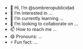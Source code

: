 - 👋 Hi, I’m @sombreropublicidad
- 👀 I’m interested in ...
- 🌱 I’m currently learning ...
- 💞️ I’m looking to collaborate on ...
- 📫 How to reach me ...
- 😄 Pronouns: ...
- ⚡ Fun fact: ...

<!---
sombreropublicidad/sombreropublicidad is a ✨ special ✨ repository because its `README.md` (this file) appears on your GitHub profile.
You can click the Preview link to take a look at your changes.
--->
